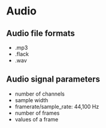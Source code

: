 # Audio

## Audio file formats

- .mp3
- .flack
- .wav

## Audio signal parameters

- number of channels
- sample width
- framerate/sample_rate: 44,100 Hz
- number of frames
- values of a frame